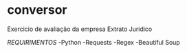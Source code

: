 # conversor
Exercicio de avaliação da empresa Extrato Juridico

*REQUIRIMENTOS*
-Python
-Requests
-Regex
-Beautiful Soup
